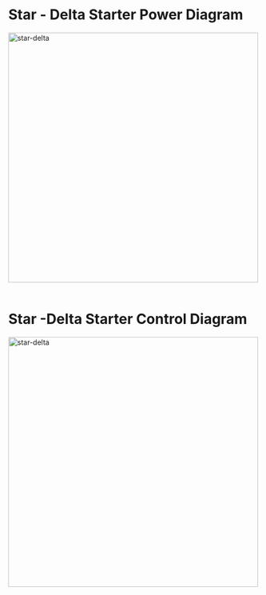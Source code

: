 # Star - Delta Starter Power Diagram

<img src="../../assets/images/star-delta.png" alt="star-delta" width="500"/>
<br />
<br />

# Star -Delta Starter Control Diagram

<img src="../../assets/images/star-delta-control.png" alt="star-delta" width="500"/>